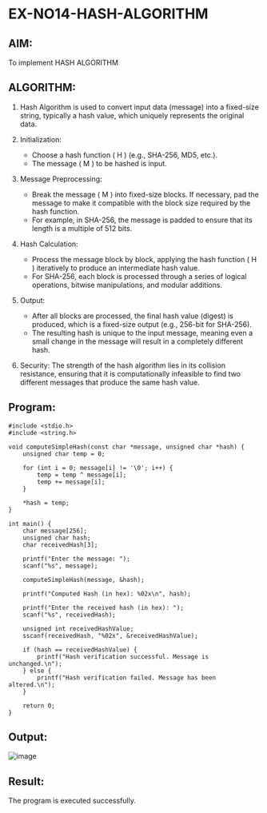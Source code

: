 # EX-NO14-HASH-ALGORITHM

## AIM:
To implement HASH ALGORITHM

## ALGORITHM:

1. Hash Algorithm is used to convert input data (message) into a fixed-size string, typically a hash value, which uniquely represents the original data.

2. Initialization:
   - Choose a hash function \( H \) (e.g., SHA-256, MD5, etc.).
   - The message \( M \) to be hashed is input.

3. Message Preprocessing:
   - Break the message \( M \) into fixed-size blocks. If necessary, pad the message to make it compatible with the block size required by the hash function.
   - For example, in SHA-256, the message is padded to ensure that its length is a multiple of 512 bits.

4. Hash Calculation:
   - Process the message block by block, applying the hash function \( H \) iteratively to produce an intermediate hash value.
   - For SHA-256, each block is processed through a series of logical operations, bitwise manipulations, and modular additions.

5. Output:
   - After all blocks are processed, the final hash value (digest) is produced, which is a fixed-size output (e.g., 256-bit for SHA-256).
   - The resulting hash is unique to the input message, meaning even a small change in the message will result in a completely different hash.

6. Security: The strength of the hash algorithm lies in its collision resistance, ensuring that it is computationally infeasible to find two different messages that produce the same hash value.


## Program:
```
#include <stdio.h>
#include <string.h>

void computeSimpleHash(const char *message, unsigned char *hash) {
    unsigned char temp = 0;

    for (int i = 0; message[i] != '\0'; i++) {
        temp = temp ^ message[i];
        temp += message[i];
    }
    
    *hash = temp;
}

int main() {
    char message[256];
    unsigned char hash;
    char receivedHash[3];

    printf("Enter the message: ");
    scanf("%s", message);

    computeSimpleHash(message, &hash);

    printf("Computed Hash (in hex): %02x\n", hash);

    printf("Enter the received hash (in hex): ");
    scanf("%s", receivedHash);

    unsigned int receivedHashValue;
    sscanf(receivedHash, "%02x", &receivedHashValue);

    if (hash == receivedHashValue) {
        printf("Hash verification successful. Message is unchanged.\n");
    } else {
        printf("Hash verification failed. Message has been altered.\n");
    }

    return 0;
}
```
## Output:
![image](https://github.com/user-attachments/assets/d89ee055-7d24-4b35-b954-a05dc99ea88f)
## Result:
The program is executed successfully.
